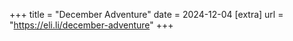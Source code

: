 +++
title = "December Adventure"
date = 2024-12-04
[extra]
url = "https://eli.li/december-adventure"
+++
